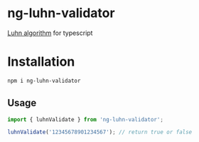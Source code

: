 # ng-luhn-validator

[Luhn algorithm](https://en.wikipedia.org/wiki/Luhn_algorithm) for typescript

# Installation

```bash
npm i ng-luhn-validator
```

## Usage
```typescript
import { luhnValidate } from 'ng-luhn-validator';

luhnValidate('12345678901234567'); // return true or false
```
